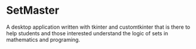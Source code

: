 # SetMaster
A desktop application written with tkinter
and customtkinter that is there to help students
and those interested understand the logic of sets
in mathematics and programing.
